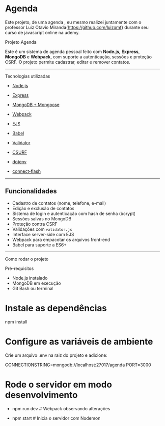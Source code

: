 # Agenda
Este projeto, de uma agenda , eu mesmo realizei juntamente com o professor Luiz Otavio Miranda(https://github.com/luizomf) durante seu curso de javascript online na udemy. 


 Projeto Agenda

Este é um sistema de agenda pessoal feito com **Node.js**, **Express**, **MongoDB** e **Webpack**, com suporte a autenticação, sessões e proteção CSRF. O projeto permite cadastrar, editar e remover contatos.

---
 Tecnologias utilizadas

- [Node.js](https://nodejs.org/)
- [Express](https://expressjs.com/)
- [MongoDB + Mongoose](https://mongoosejs.com/)
- [Webpack](https://webpack.js.org/)
- [EJS](https://ejs.co/)
- [Babel](https://babeljs.io/)

- [Validator](https://github.com/validatorjs/validator.js)
- [CSURF](https://www.npmjs.com/package/csurf)
- [dotenv](https://www.npmjs.com/package/dotenv)
- [connect-flash](https://github.com/jaredhanson/connect-flash)

---

##  Funcionalidades

- Cadastro de contatos (nome, telefone, e-mail)
- Edição e exclusão de contatos
- Sistema de login e autenticação com hash de senha (bcrypt)
- Sessões salvas no MongoDB
- Proteção contra CSRF
- Validações com `validator.js`
- Interface server-side com EJS
- Webpack para empacotar os arquivos front-end
- Babel para suporte a ES6+

---

  Como rodar o projeto

  Pré-requisitos

- Node.js instalado
- MongoDB em execução
- Git Bash ou terminal


 # Instale as dependências
 
npm install



# Configure as variáveis de ambiente
Crie um arquivo .env na raiz do projeto e adicione:

CONNECTIONSTRING=mongodb://localhost:27017/agenda
PORT=3000



# Rode o servidor em modo desenvolvimento
 
- npm run dev  # Webpack observando alterações

- npm start     # Inicia o servidor com Nodemon
 


